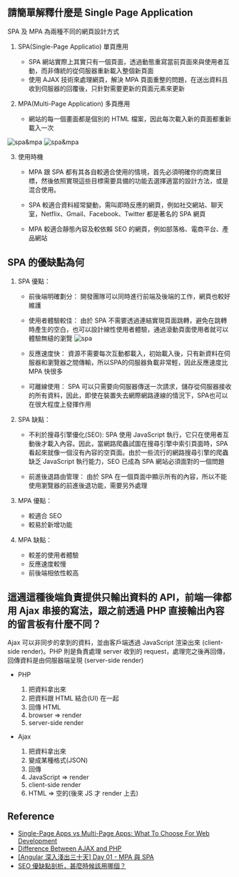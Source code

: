 ## 請簡單解釋什麼是 Single Page Application
SPA 及 MPA 為兩種不同的網頁設計方式
1. SPA(Single-Page Applicatio) 單頁應用
    * SPA 網站實際上其實只有一個頁面，透過動態重寫當前頁面來與使用者互動，而非傳統的從伺服器重新載入整個新頁面
    * 使用 AJAX 技術來處理網頁，解決 MPA 頁面重整的問題，在送出資料且收到伺服器的回覆後，只針對需要更新的頁面元素來更新

2. MPA(Multi-Page Application) 多頁應用
    * 網站的每一個畫面都是個別的 HTML 檔案，因此每次載入新的頁面都重新載入一次

![spa&mpa](https://img.onl/uFZFAf)
![spa&mpa](https://img.onl/TW3urj)

3. 使用時機
    * MPA 跟 SPA 都有其各自較適合使用的情境，首先必須明確你的商業目標，然後依照實現這些目標需要具備的功能去選擇適當的設計方法，或是混合使用。

    * SPA 較適合資料經常變動，需叫即時反應的網頁，例如社交網站、聊天室，Netflix、Gmail、Facebook、Twitter 都是著名的 SPA 網頁

    * MPA 較適合靜態內容及較依賴 SEO 的網頁，例如部落格、電商平台、產品網站

## SPA 的優缺點為何
1. SPA 優點：
    * 前後端明確劃分：
    開發團隊可以同時進行前端及後端的工作，網頁也較好維護

    * 使用者體驗較佳：
    由於 SPA 不需要透過連結實現頁面跳轉，避免在跳轉時產生的空白，也可以設計線性使用者體驗，通過滾動頁面使用者就可以體驗無縫的瀏覽
    ![spa](https://img.onl/dWctc)

    * 反應速度快：
    資源不需要每次互動都載入，初始載入後，只有新資料在伺服器和瀏覽器之間傳輸，所以SPA的伺服器負載非常輕，因此反應速度比 MPA 快很多

    * 可離線使用：
    SPA 可以只需要向伺服器傳送一次請求，儲存從伺服器接收的所有資料，因此，即使在裝置失去網際網路連線的情況下，SPA也可以在很大程度上發揮作用

2. SPA 缺點：
    * 不利於搜尋引擎優化(SEO):
    SPA 使用 JavaScript 執行，它只在使用者互動後才載入內容。因此，當網路爬蟲試圖在搜尋引擎中索引頁面時，SPA看起來就像一個沒有內容的空頁面。由於一些流行的網路搜尋引擎的爬蟲缺乏 JavaScript 執行能力，SEO 已成為 SPA 網站必須面對的一個問題

    * 前進後退路由管理：
    由於 SPA 在一個頁面中顯示所有的內容，所以不能使用瀏覽器的前進後退功能，需要另外處理

3. MPA 優點：
    * 較適合 SEO
    * 較易於新增功能

4. MPA 缺點：
    * 較差的使用者體驗
    * 反應速度較慢
    * 前後端相依性較高

## 這週這種後端負責提供只輸出資料的 API，前端一律都用 Ajax 串接的寫法，跟之前透過 PHP 直接輸出內容的留言板有什麼不同？
Ajax 可以非同步的拿到的資料，並由客戶端透過 JavaScript 渲染出來  (client-side render)。PHP 則是負責處理 server 收到的 request，處理完之後再回傳，回傳資料是由伺服器端呈現 (server-side render)
* PHP 
    1. 把資料拿出來
    2. 把資料跟 HTML 結合(UI) 在一起
    3. 回傳 HTML
    4. browser => render
    5. server-side render

* Ajax
    1. 把資料拿出來
    2. 變成某種格式(JSON)
    3. 回傳
    4. JavaScript => render
    5. client-side render
    6. HTML => 空的(後來 JS 才 render 上去)

## Reference
* [Single-Page Apps vs Multi-Page Apps: What To Choose For Web Development](https://www.thirdrocktechkno.com/blog/single-page-apps-vs-multi-page-apps-what-to-choose-for-web-development/)
* [Difference Between AJAX and PHP](http://www.differencebetween.net/technology/difference-between-ajax-and-php/)
* [[Angular 深入淺出三十天] Day 01 - MPA 與 SPA](https://ithelp.ithome.com.tw/articles/10202427)
* [SEO 優缺點剖析，甚麼時候該用哪個？](https://www.leunghoyin.hk/spa-vs-mpa)
